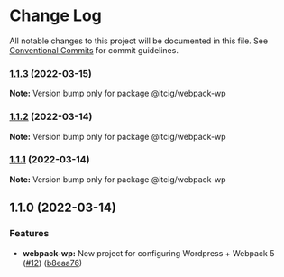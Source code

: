 # Change Log

All notable changes to this project will be documented in this file.
See [Conventional Commits](https://conventionalcommits.org) for commit guidelines.

### [1.1.3](https://github.com/itcig/itcig/compare/@itcig/webpack-wp@1.1.2...@itcig/webpack-wp@1.1.3) (2022-03-15)

**Note:** Version bump only for package @itcig/webpack-wp





### [1.1.2](https://github.com/itcig/itcig/compare/@itcig/webpack-wp@1.1.1...@itcig/webpack-wp@1.1.2) (2022-03-14)

**Note:** Version bump only for package @itcig/webpack-wp





### [1.1.1](https://github.com/itcig/itcig/compare/@itcig/webpack-wp@1.1.0...@itcig/webpack-wp@1.1.1) (2022-03-14)

**Note:** Version bump only for package @itcig/webpack-wp





## 1.1.0 (2022-03-14)


### Features

* **webpack-wp:** New project for configuring Wordpress + Webpack 5 ([#12](https://github.com/itcig/itcig/issues/12)) ([b8eaa76](https://github.com/itcig/itcig/commit/b8eaa761de71112ed79c9380cc51fe12e133c45c))
